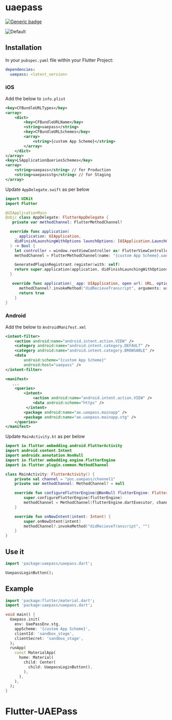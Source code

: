 # uaepass

[![Generic badge](https://img.shields.io/badge/platform-android%20|%20ios%20-blue.svg)](https://pub.dev/packages/uaepass)

![Default](https://user-images.githubusercontent.com/12137414/216746446-74762242-d43e-4495-84c6-c73c29bf62f3.png)

## Installation

In your `pubspec.yaml` file within your Flutter Project:

```yaml
dependencies:
  uaepass: <latest_version>
```

### iOS

Add the below to `info.plist`

```xml
<key>CFBundleURLTypes</key>
<array>
    <dict>
        <key>CFBundleURLName</key>
        <string>uaepass</string>
        <key>CFBundleURLSchemes</key>
        <array>
            <string>{custom App Scheme}</string>
        </array>
    </dict>
</array>
<key>LSApplicationQueriesSchemes</key>
<array>
    <string>uaepass</string> // for Production
    <string>uaepassstg</string> // for Staging
</array>
```

Update `AppDelegate.swift` as per below

```swift
import UIKit
import Flutter

@UIApplicationMain
@objc class AppDelegate: FlutterAppDelegate {
   private var methodChannel: FlutterMethodChannel?

  override func application(
    _ application: UIApplication,
    didFinishLaunchingWithOptions launchOptions: [UIApplication.LaunchOptionsKey: Any]?
  ) -> Bool {
    let controller = window.rootViewController as! FlutterViewController
    methodChannel = FlutterMethodChannel(name: "{custom App Scheme}.uaepass/channel", binaryMessenger: controller.binaryMessenger)

    GeneratedPluginRegistrant.register(with: self)
    return super.application(application, didFinishLaunchingWithOptions: launchOptions)
  }

   override func application(_ app: UIApplication, open url: URL, options: [UIApplication.OpenURLOptionsKey : Any] = [:]) -> Bool {
      methodChannel?.invokeMethod("didRecieveTranscript", arguments: url.absoluteString)
      return true
    }
}
```

### Android

Add the below to `AndroidManifest.xml`

```xml
<intent-filter>
    <action android:name="android.intent.action.VIEW" />
    <category android:name="android.intent.category.DEFAULT" />
    <category android:name="android.intent.category.BROWSABLE" />
    <data
        android:scheme="{custom App Scheme}"
        android:host="uaepass" />
</intent-filter>
```

```xml
<manifest>
   ...
    <queries>
        <intent>
            <action android:name="android.intent.action.VIEW" />
            <data android:scheme="https" />
         </intent>
        <package android:name="ae.uaepass.mainapp" />
        <package android:name="ae.uaepass.mainapp.stg" />
    </queries>
</manifest>
```

Update `MainActivity.kt` as per below

```kotlin
import io.flutter.embedding.android.FlutterActivity
import android.content.Intent
import androidx.annotation.NonNull
import io.flutter.embedding.engine.FlutterEngine
import io.flutter.plugin.common.MethodChannel

class MainActivity: FlutterActivity() {
    private val channel = "poc.uaepass/channel1"
    private var methodChannel: MethodChannel? = null

    override fun configureFlutterEngine(@NonNull flutterEngine: FlutterEngine) {
        super.configureFlutterEngine(flutterEngine)
        methodChannel = MethodChannel(flutterEngine.dartExecutor, channel)
    }

    override fun onNewIntent(intent: Intent) {
        super.onNewIntent(intent)
        methodChannel?.invokeMethod("didRecieveTranscript", "")
    }
}
```

## Use it

```dart
import 'package:uaepass/uaepass.dart';

UaepassLoginButton();
```

## Example

<?code-excerpt "basic.dart (basic-example)"?>

```dart
import 'package:flutter/material.dart';
import 'package:uaepass/uaepass.dart';

void main() {
  Uaepass.init(
    env: UaePassEnv.stg,
    appScheme: '{custom App Scheme}',
    clientId: 'sandbox_stage',
    clientSecret: 'sandbox_stage',
  );
  runApp(
    const MaterialApp(
      home: Material(
        child: Center(
          child: UaepassLoginButton(),
        ),
      ),
    ),
  );
}

```
# Flutter-UAEPass
